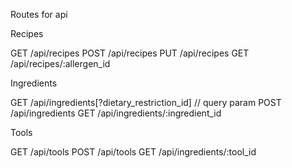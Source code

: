 Routes for api

Recipes

GET /api/recipes
POST /api/recipes
PUT /api/recipes
GET /api/recipes/:allergen_id

Ingredients

GET /api/ingredients[?dietary_restriction_id] // query param
POST /api/ingredients
GET /api/ingredients/:ingredient_id

Tools

GET /api/tools
POST /api/tools
GET /api/ingredients/:tool_id
